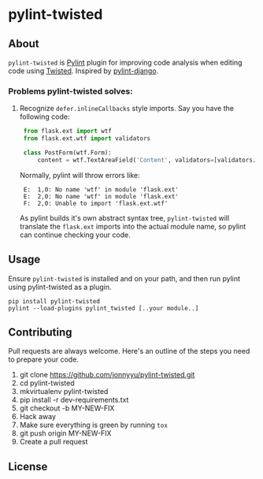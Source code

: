 pylint-twisted
===============

## About

`pylint-twisted` is [Pylint](http://pylint.org) plugin for improving code
analysis when editing code using [Twisted](http://flask.pocoo.org/).
Inspired by [pylint-django](https://github.com/landscapeio/pylint-django).

### Problems pylint-twisted solves:

1. Recognize `defer.inlineCallbacks` style imports.  Say you have the following code:

   ```python
    from flask.ext import wtf
    from flask.ext.wtf import validators

    class PostForm(wtf.Form):
        content = wtf.TextAreaField('Content', validators=[validators.Required()])
   ```

   Normally, pylint will throw errors like:

   ```
    E:  1,0: No name 'wtf' in module 'flask.ext'
    E:  2,0: No name 'wtf' in module 'flask.ext'
    F:  2,0: Unable to import 'flask.ext.wtf'
   ```

   As pylint builds it's own abstract syntax tree, `pylint-twisted` will translate
   the `flask.ext` imports into the actual module name, so pylint can continue
   checking your code.
   

## Usage

Ensure `pylint-twisted` is installed and on your path, and then run pylint using
pylint-twisted as a plugin.

```
pip install pylint-twisted
pylint --load-plugins pylint_twisted [..your module..]
```

## Contributing

Pull requests are always welcome.  Here's an outline of the steps you need to
prepare your code.

1. git clone https://github.com/jonnyyu/pylint-twisted.git
2. cd pylint-twisted
3. mkvirtualenv pylint-twisted
4. pip install -r dev-requirements.txt
5. git checkout -b MY-NEW-FIX
6. Hack away
7. Make sure everything is green by running `tox`
7. git push origin MY-NEW-FIX
8. Create a pull request

## License